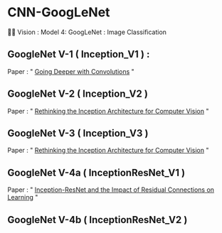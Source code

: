 # CNN-GoogLeNet
🕵🏻 Vision : Model 4: GoogLeNet : Image Classification


GoogleNet V-1 ( Inception_V1 ) : 
-
Paper : " [Going Deeper with Convolutions](https://arxiv.org/abs/1409.4842) "

GoogleNet V-2 ( Inception_V2 )
-
Paper : " [Rethinking the Inception Architecture for Computer Vision](https://arxiv.org/abs/1512.00567) "

GoogleNet V-3 ( Inception_V3 )
-
Paper : " [Rethinking the Inception Architecture for Computer Vision](https://arxiv.org/abs/1512.00567) "

GoogleNet V-4a ( InceptionResNet_V1 )
-
Paper : " [Inception-ResNet and the Impact of Residual Connections on Learning](https://arxiv.org/abs/1602.07261) "

GoogleNet V-4b ( InceptionResNet_V2 )
-
